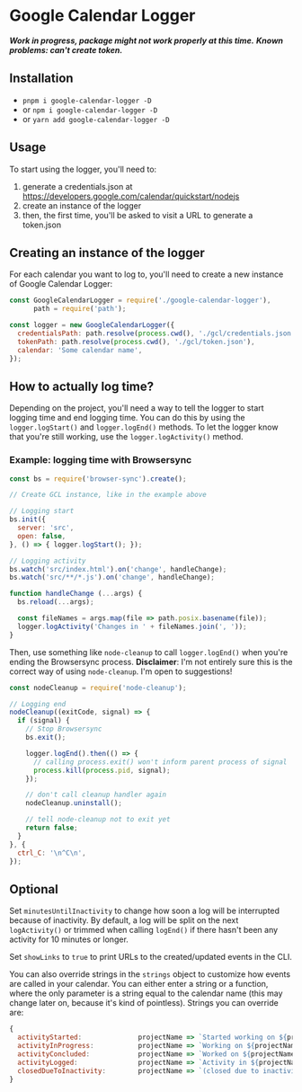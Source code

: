 # Google Calendar Logger

***Work in progress, package might not work properly at this time.***
***Known problems: can't create token.***

## Installation
- `pnpm i google-calendar-logger -D`
- or `npm i google-calendar-logger -D`
- or `yarn add google-calendar-logger -D`

## Usage
To start using the logger, you'll need to:
1. generate a credentials.json at https://developers.google.com/calendar/quickstart/nodejs
2. create an instance of the logger
3. then, the first time, you'll be asked to visit a URL to generate a token.json

## Creating an instance of the logger
For each calendar you want to log to, you'll need to create a new instance of Google Calendar Logger:
```javascript
const GoogleCalendarLogger = require('./google-calendar-logger'),
      path = require('path');

const logger = new GoogleCalendarLogger({
  credentialsPath: path.resolve(process.cwd(), './gcl/credentials.json'),
  tokenPath: path.resolve(process.cwd(), './gcl/token.json'),
  calendar: 'Some calendar name',
});
```

## How to actually log time?
Depending on the project, you'll need a way to tell the logger to start logging time and end logging time. You can do this by using the `logger.logStart()` and `logger.logEnd()` methods. To let the logger know that you're still working, use the `logger.logActivity()` method.

### Example: logging time with Browsersync
```javascript
const bs = require('browser-sync').create();

// Create GCL instance, like in the example above

// Logging start
bs.init({
  server: 'src',
  open: false,
}, () => { logger.logStart(); });

// Logging activity
bs.watch('src/index.html').on('change', handleChange);
bs.watch('src/**/*.js').on('change', handleChange);

function handleChange (...args) {
  bs.reload(...args);

  const fileNames = args.map(file => path.posix.basename(file));
  logger.logActivity('Changes in ' + fileNames.join(', '));
}
```

Then, use something like `node-cleanup` to call `logger.logEnd()` when you're ending the Browsersync process. **Disclaimer**: I'm not entirely sure this is the correct way of using `node-cleanup`. I'm open to suggestions!

```javascript
const nodeCleanup = require('node-cleanup');

// Logging end
nodeCleanup((exitCode, signal) => {
  if (signal) {
    // Stop Browsersync
    bs.exit();

    logger.logEnd().then(() => {
      // calling process.exit() won't inform parent process of signal
      process.kill(process.pid, signal);
    });

    // don't call cleanup handler again
    nodeCleanup.uninstall();

    // tell node-cleanup not to exit yet
    return false;
  }
}, {
  ctrl_C: '\n^C\n',
});
```

## Optional
Set `minutesUntilInactivity` to change how soon a log will be interrupted because of inactivity. By default, a log will be split on the next `logActivity()` or trimmed when calling `logEnd()` if there hasn't been any activity for 10 minutes or longer.

Set `showLinks` to `true` to print URLs to the created/updated events in the CLI.

You can also override strings in the `strings` object to customize how events are called in your calendar. You can either enter a string or a function, where the only parameter is a string equal to the calendar name (this may change later on, because it's kind of pointless).
Strings you can override are:
```javascript
{
  activityStarted:              projectName => `Started working on ${projectName}`,
  activityInProgress:           projectName => `Working on ${projectName}`,
  activityConcluded:            projectName => `Worked on ${projectName}`,
  activityLogged:               projectName => `Activity in ${projectName}`,
  closedDueToInactivity:        projectName => `(closed due to inactivity)`,
}
```